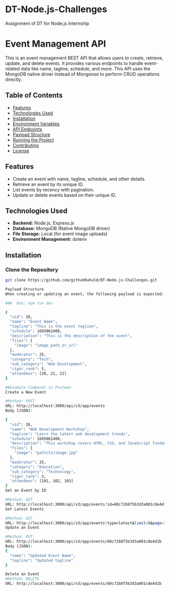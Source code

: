 # DT-Node.js-Challenges
Assignment of DT for Node.js Internship

# Event Management API

This is an event management REST API that allows users to create, retrieve, update, and delete events. It provides various endpoints to handle event-related data like name, tagline, schedule, and more. This API uses the MongoDB native driver instead of Mongoose to perform CRUD operations directly.

## Table of Contents
- [Features](#features)
- [Technologies Used](#technologies-used)
- [Installation](#installation)
- [Environment Variables](#environment-variables)
- [API Endpoints](#api-endpoints)
- [Payload Structure](#payload-structure)
- [Running the Project](#running-the-project)
- [Contributing](#contributing)
- [License](#license)

## Features
- Create an event with name, tagline, schedule, and other details.
- Retrieve an event by its unique ID.
- List events by recency with pagination.
- Update or delete events based on their unique ID.

## Technologies Used
- **Backend:** Node.js, Express.js
- **Database:** MongoDB (Native MongoDB driver)
- **File Storage:** Local (for event image uploads)
- **Environment Management:** dotenv

## Installation

###  Clone the Repository
```bash
git clone https://github.com/githubRahuld/DT-Node.js-Challenges.git

Payload Structure
When creating or updating an event, the following payload is expected:

###  Run: npm run dev

{
  "uid": 18,
  "name": "Event Name",
  "tagline": "This is the event tagline",
  "schedule": 1695062400,
  "description": "This is the description of the event",
  "files": {
    "image": "image_path_or_url"
  },
  "moderator": 25,
  "category": "Tech",
  "sub_category": "Web Development",
  "rigor_rank": 5,
  "attendees": [20, 21, 22]
}

##Example Commands in Postman
Create a New Event

#Method: POST
URL: http://localhost:3000/api/v3/app/events
Body (JSON):

{
  "uid": 18,
  "name": "Web Development Workshop",
  "tagline": "Learn the latest web development trends",
  "schedule": 1695062400,
  "description": "This workshop covers HTML, CSS, and JavaScript fundamentals.",
  "files": {
    "image": "path/to/image.jpg"
  },
  "moderator": 25,
  "category": "Education",
  "sub_category": "Technology",
  "rigor_rank": 3,
  "attendees": [101, 102, 103]
}
Get an Event by ID

#Method: GET
URL: http://localhost:3000/api/v3/app/events?id=60c72b8f5b3d3a001c8e4d1b
Get Latest Events

#Method: GET
URL: http://localhost:3000/api/v3/app/events?type=latest&limit=5&page=1
Update an Event

#Method: PUT
URL: http://localhost:3000/api/v3/app/events/60c72b8f5b3d3a001c8e4d1b
Body (JSON):
{
  "name": "Updated Event Name",
  "tagline": "Updated tagline"
}

Delete an Event
#Method: DELETE
URL: http://localhost:3000/api/v3/app/events/60c72b8f5b3d3a001c8e4d1b

